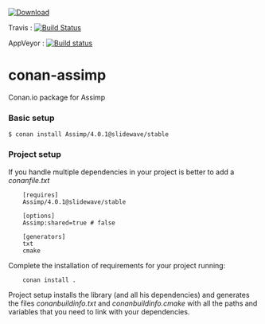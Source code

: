 [ ![Download](https://api.bintray.com/packages/slidewavellc/conan-libs/Assimp%3Aslidewave/images/download.svg) ](https://bintray.com/slidewavellc/conan-libs/Assimp%3Aslidewave/_latestVersion) 

Travis : [![Build Status](https://travis-ci.org/pvicente/conan-assimp.svg?branch=testing%2F4.0.1)](https://travis-ci.org/pvicente/conan-assimp)

AppVeyor : [![Build status](https://ci.appveyor.com/api/projects/status/janqy71mtspxctgw/branch/testing/4.0.1?svg=true)](https://ci.appveyor.com/project/pvicente/conan-assimp/branch/testing/4.0.1)


# conan-assimp
Conan.io package for Assimp

### Basic setup

```
$ conan install Assimp/4.0.1@slidewave/stable
```

### Project setup

If you handle multiple dependencies in your project is better to add a *conanfile.txt*
```
    [requires]
    Assimp/4.0.1@slidewave/stable

    [options]
    Assimp:shared=true # false

    [generators]
    txt
    cmake
```
Complete the installation of requirements for your project running:
```
    conan install .
```
Project setup installs the library (and all his dependencies) and generates the files *conanbuildinfo.txt* and *conanbuildinfo.cmake* with all the paths and variables that you need to link with your dependencies.
